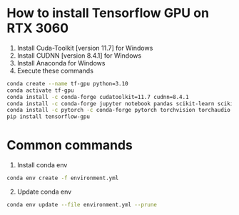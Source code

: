 # How to install Tensorflow GPU on RTX 3060

1. Install Cuda-Toolkit [version 11.7] for Windows
2. Install CUDNN [version 8.4.1] for Windows
3. Install Anaconda for Windows
4. Execute these commands

```bash
conda create --name tf-gpu python=3.10
conda activate tf-gpu
conda install -c conda-forge cudatoolkit=11.7 cudnn=8.4.1
conda install -c conda-forge jupyter notebook pandas scikit-learn scikit-image matplotlib xmltodict scikit-learn-intelex
conda install -c pytorch -c conda-forge pytorch torchvision torchaudio
pip install tensorflow-gpu
```

# Common commands
1. Install conda env
```bash
conda env create -f environment.yml
```

2. Update conda env
```bash
conda env update --file environment.yml --prune
```